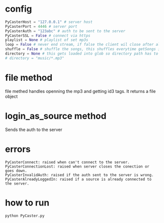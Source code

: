 # config
```python
PyCasterHost = "127.0.0.1" # server host
PyCasterPort = 4446 # server port
PyCasterAuth = "123abc" # auth to be sent to the server
PyCasterSSL = False # connect via https
playlist = None # playlist of set mp3s
loop = False # never end stream, if false the client wil close after all files have been played
shuffle = False # shuffle the songs, this shuffles everytime getSongs is called
directory = None # this gets loaded into glob so directory path has to include regex
# directory = "music/*.mp3"
```

# file method
file methed handles openning the mp3 and getting id3 tags.
It returns a file object

# login_as_source method
Sends the auth to the server

# errors
```
PyCasterConnect: raised when can't connect to the server.
PyCasterConnectionLost: raised when server closes the conection or goes down.
PyCasterInvalidAuth: raised if the auth sent to the server is wrong.
PyCasterAlreadyLoggedIn: raised if a source is already connected to the server.
```
# how to run
```bash
python PyCaster.py
```
